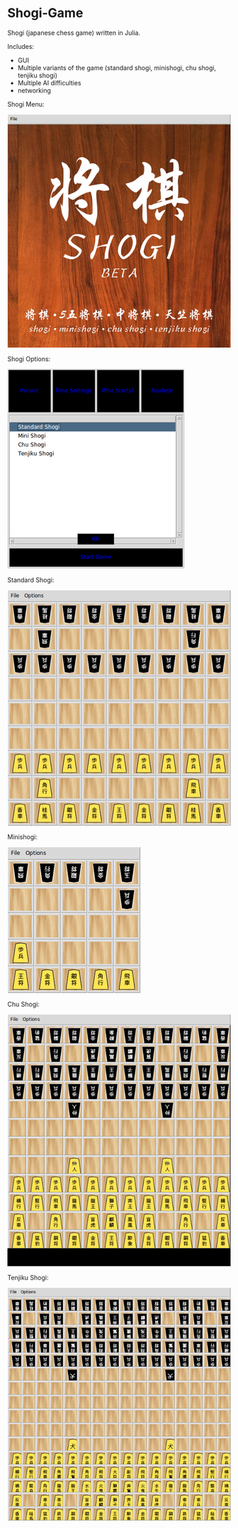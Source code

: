 # Shogi-Game
Shogi (japanese chess game) written in Julia. 

Includes:
- GUI
- Multiple variants of the game (standard shogi, minishogi, chu shogi, tenjiku shogi)
- Multiple AI difficulties
- networking

Shogi Menu:

![solarized palette](https://github.com/scc23/Shogi-Game/blob/master/screenshots/shogiMenu.png)


Shogi Options:

![solarized palette](https://github.com/scc23/Shogi-Game/blob/master/screenshots/shogiOptions.png)


Standard Shogi:

![solarized palette](https://github.com/scc23/Shogi-Game/blob/master/screenshots/standardShogi.png)


Minishogi:

![solarized palette](https://github.com/scc23/Shogi-Game/blob/master/screenshots/miniShogi.png)


Chu Shogi:

![solarized palette](https://github.com/scc23/Shogi-Game/blob/master/screenshots/chuShogi.png)


Tenjiku Shogi:

![solarized palette](https://github.com/scc23/Shogi-Game/blob/master/screenshots/tenjikuShogi.png)